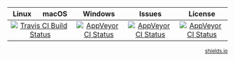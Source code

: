 
<table>
  <thead>
    <tr>
      <th>Linux</th>
      <th>macOS</th>
      <th>Windows</th>
      <th>Issues</th>
      <th>License</th>
    </tr>
  </thead>
  <tbody>
    <tr>
      <td colspan="2" align="center">
        <a target="_blank" href="https://travis-ci.org/c37-cnc/c37-controller"><img src="https://img.shields.io/travis/c37-cnc/c37-controller.svg" alt="Travis CI Build Status"></a>
      </td>
      <td align="center">
        <a target="_blank" href="https://ci.appveyor.com/project/CiroCesarMaciel/c37-controller"><img src="https://ci.appveyor.com/api/projects/status/j8qi85qn88vfhvsv?svg=true" alt="AppVeyor CI Status"></a>
      </td>
      <td align="center">
        <a target="_blank" href="https://github.com/c37-cnc/c37-controller/issues"><img src="https://img.shields.io/github/issues/c37-cnc/c37-controller.svg" alt="AppVeyor CI Status"></a>
      </td>
      <td align="center">
        <a target="_blank" href="https://raw.githubusercontent.com/c37-cnc/c37-controller/master/LICENSE"><img src="https://img.shields.io/badge/license-CC0-blue.svg" alt="AppVeyor CI Status"></a>
      </td>
    </tr>
  </tbody>
</table>

<small style="float:right">
  <a target="_blank" href="https://shields.io/">
    shields.io
  </a>
</small>



